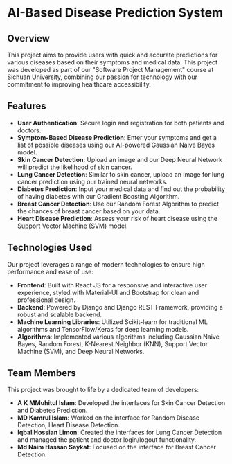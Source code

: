# AI-Based Disease Prediction System

## Overview
This project aims to provide users with quick and accurate predictions for various diseases based on their symptoms and medical data. This project was developed as part of our "Software Project Management" course at Sichuan University, combining our passion for technology with our commitment to improving healthcare accessibility.

## Features

- **User Authentication**: Secure login and registration for both patients and doctors.
- **Symptom-Based Disease Prediction**: Enter your symptoms and get a list of possible diseases using our AI-powered Gaussian Naive Bayes model.
- **Skin Cancer Detection**: Upload an image and our Deep Neural Network will predict the likelihood of skin cancer.
- **Lung Cancer Detection**: Similar to skin cancer, upload an image for lung cancer prediction using our trained neural networks.
- **Diabetes Prediction**: Input your medical data and find out the probability of having diabetes with our Gradient Boosting Algorithm.
- **Breast Cancer Detection**: Use our Random Forest Algorithm to predict the chances of breast cancer based on your data.
- **Heart Disease Prediction**: Assess your risk of heart disease using the Support Vector Machine (SVM) model.

## Technologies Used

Our project leverages a range of modern technologies to ensure high performance and ease of use:

- **Frontend**: Built with React JS for a responsive and interactive user experience, styled with Material-UI and Bootstrap for clean and professional design.
- **Backend**: Powered by Django and Django REST Framework, providing a robust and scalable backend.
- **Machine Learning Libraries**: Utilized Scikit-learn for traditional ML algorithms and TensorFlow/Keras for deep learning models.
- **Algorithms**: Implemented various algorithms including Gaussian Naive Bayes, Random Forest, K-Nearest Neighbor (KNN), Support Vector Machine (SVM), and Deep Neural Networks.

## Team Members

This project was brought to life by a dedicated team of developers:

- **A K MMuhitul Islam**: Developed the interfaces for Skin Cancer Detection and Diabetes Prediction.
- **MD Kamrul Islam**: Worked on the interface for Random Disease Detection, Heart Disease Detection.
- **Iqbal Hossian Limon**: Created the interfaces for Lung Cancer Detection and managed the patient and doctor login/logout functionality.
- **Md Naim Hassan Saykat**: Focused on the interface for Breast Cancer Detection.
